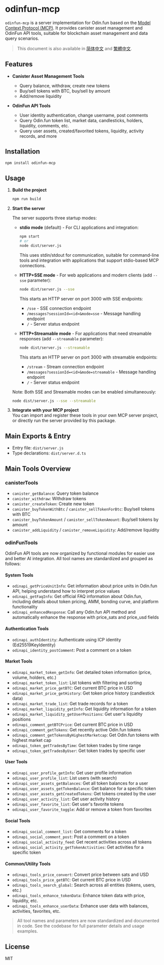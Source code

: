 # odinfun-mcp

`odinfun-mcp` is a server implementation for Odin.fun based on the [Model Context Protocol (MCP)](https://github.com/modelcontextprotocol/sdk). It provides canister asset management and OdinFun API tools, suitable for blockchain asset management and data query scenarios.

> This document is also available in [简体中文](README.zh-CN.md) and [繁體中文](README.zh-TW.md).

## Features

- **Canister Asset Management Tools**
  - Query balance, withdraw, create new tokens
  - Buy/sell tokens with BTC, buy/sell by amount
  - Add/remove liquidity

- **OdinFun API Tools**
  - User identity authentication, change username, post comments
  - Query Odin.fun token list, market data, candlesticks, holders, liquidity, comments, etc.
  - Query user assets, created/favorited tokens, liquidity, activity records, and more

## Installation

```bash
npm install odinfun-mcp
```

## Usage

1. **Build the project**
   ```bash
   npm run build
   ```

2. **Start the server**

   The server supports three startup modes:

   - **stdio mode** (default) - For CLI applications and integration:
     ```bash
     npm start
     # or
     node dist/server.js
     ```
     This uses stdin/stdout for communication, suitable for command-line tools and integration with applications that support stdio-based MCP connections.

   - **HTTP+SSE mode** - For web applications and modern clients (add `--sse` parameter):
     ```bash
     node dist/server.js --sse
     ```
     This starts an HTTP server on port 3000 with SSE endpoints:
     - `/sse` - SSE connection endpoint
     - `/messages?sessionId=<id>&mode=sse` - Message handling endpoint
     - `/` - Server status endpoint

   - **HTTP+Streamable mode** - For applications that need streamable responses (add `--streamable` parameter):
     ```bash
     node dist/server.js --streamable
     ```
     This starts an HTTP server on port 3000 with streamable endpoints:
     - `/stream` - Stream connection endpoint
     - `/messages?sessionId=<id>&mode=streamable` - Message handling endpoint
     - `/` - Server status endpoint

   Note: Both SSE and Streamable modes can be enabled simultaneously:
   ```bash
   node dist/server.js --sse --streamable
   ```

3. **Integrate with your MCP project**  
   You can import and register these tools in your own MCP server project, or directly run the server provided by this package.

## Main Exports & Entry

- Entry file: `dist/server.js`
- Type declarations: `dist/server.d.ts`

## Main Tools Overview

### canisterTools

- `canister_getBalance`: Query token balance
- `canister_withdraw`: Withdraw tokens
- `canister_createToken`: Create new token
- `canister_buyTokenWithBtc` / `canister_sellTokenForBtc`: Buy/sell tokens with BTC
- `canister_buyTokenAmount` / `canister_sellTokenAmount`: Buy/sell tokens by amount
- `canister_addLiquidity` / `canister_removeLiquidity`: Add/remove liquidity

### odinFunTools

OdinFun API tools are now organized by functional modules for easier use and better AI integration. All tool names are standardized and grouped as follows:

#### System Tools
- `odinapi_getPriceUnitInfo`: Get information about price units in Odin.fun API, helping understand how to interpret price values
- `odinapi_getFaqInfo`: Get official FAQ information about Odin.fun, including details about token pricing, AMM, bonding curve, and platform functionality
- `odinapi_enhancedResponse`: Call any Odin.fun API method and automatically enhance the response with price_sats and price_usd fields

#### Authentication Tools
- `odinapi_authIdentity`: Authenticate using ICP identity (Ed25519KeyIdentity)
- `odinapi_identity_postComment`: Post a comment on a token

#### Market Tools
- `odinapi_market_token_getInfo`: Get detailed token information (price, volume, holders, etc.)
- `odinapi_market_token_list`: List tokens with filtering and sorting
- `odinapi_market_price_getBTC`: Get current BTC price in USD
- `odinapi_market_price_getHistory`: Get token price history (candlestick data)
- `odinapi_market_trade_list`: Get trade records for a token
- `odinapi_market_liquidity_getInfo`: Get liquidity information for a token
- `odinapi_market_liquidity_getUserPositions`: Get user's liquidity positions
- `odinapi_comment_getBTCPrice`: Get current BTC price in USD
- `odinapi_comment_getTokens`: Get recently active Odin.fun tokens
- `odinapi_comment_getTokensByHighestMarketcap`: Get Odin.fun tokens with highest market cap
- `odinapi_token_getTradesByTime`: Get token trades by time range
- `odinapi_token_getTradesByUser`: Get token trades by specific user

#### User Tools
- `odinapi_user_profile_getInfo`: Get user profile information
- `odinapi_user_profile_list`: List users (with search)
- `odinapi_user_assets_getBalances`: Get all token balances for a user
- `odinapi_user_assets_getTokenBalance`: Get balance for a specific token
- `odinapi_user_assets_getCreatedTokens`: Get tokens created by the user
- `odinapi_user_activity_list`: Get user activity history
- `odinapi_user_favorite_list`: Get user's favorite tokens
- `odinapi_user_favorite_toggle`: Add or remove a token from favorites

#### Social Tools
- `odinapi_social_comment_list`: Get comments for a token
- `odinapi_social_comment_post`: Post a comment on a token
- `odinapi_social_activity_feed`: Get recent activities across all tokens
- `odinapi_social_activity_getTokenActivities`: Get activities for a specific token

#### Common/Utility Tools
- `odinapi_tools_price_convert`: Convert price between sats and USD
- `odinapi_tools_price_getBTC`: Get current BTC price in USD
- `odinapi_tools_search_global`: Search across all entities (tokens, users, etc.)
- `odinapi_tools_enhance_tokenData`: Enhance token data with price, liquidity, etc.
- `odinapi_tools_enhance_userData`: Enhance user data with balances, activities, favorites, etc.

> All tool names and parameters are now standardized and documented in code. See the codebase for full parameter details and usage examples.

## License

MIT
